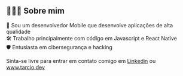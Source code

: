 ## 👨🏻‍💻 Sobre mim
:dna: Sou um desenvolvedor Mobile que desenvolve aplicações de alta qualidade<br/>
:hammer_and_wrench: Trabalho principalmente com código em Javascript e React Native<br/>
:shield: Entusiasta em cibersegurança e hacking<br/>

Sinta-se livre para entrar em contato comigo em [Linkedin](https://linkedin.com/in/teixtarcio) ou www.tarcio.dev<br/>
